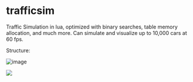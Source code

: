 # trafficsim
Traffic Simulation in lua, optimized with binary searches, table memory allocation, and much more. Can simulate and visualize up to 10,000 cars at 60 fps.

Structure:

![image](https://user-images.githubusercontent.com/45469342/214618767-9ade8d0b-41f5-4cd6-8728-0b565c507f41.png)

![](https://i.gyazo.com/680325f471641edfd223c99bf32cfa09.gif)
